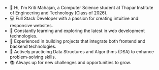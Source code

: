 - 👋 Hi, I'm Kriti Mahajan, a Computer Science student at Thapar Institute of Engineering and Technology (Class of 2026).
- 💻 Full Stack Developer with a passion for creating intuitive and responsive websites.
- 🌱 Constantly learning and exploring the latest in web development technologies.
- 🚀 Experienced in building projects that integrate both frontend and backend technologies.
- 🧠 Actively practicing Data Structures and Algorithms (DSA) to enhance problem-solving skills.
- 📚 Always up for new challenges and opportunities to grow.
